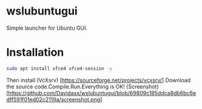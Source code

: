 # wslubuntugui
Simple launcher for Ubuntu GUI.
# Installation
```bash
sudo apt install xfce4 xfce4-session -y
```
Then install (VcXsrv) [https://sourceforge.net/projects/vcxsrv/]
Download the source code.Compile.Run.Everything is OK!
(Screenshot) [https://github.com/Davidasx/wslubuntugui/blob/69809c185ddca8db6bc6edff591f01ed02c2119a/screenshot.png]
